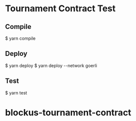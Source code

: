 # Tournament Contract Test
## Compile
$ yarn compile

## Deploy
$ yarn deploy
$ yarn deploy --network goerli

## Test
$ yarn test
# blockus-tournament-contract
